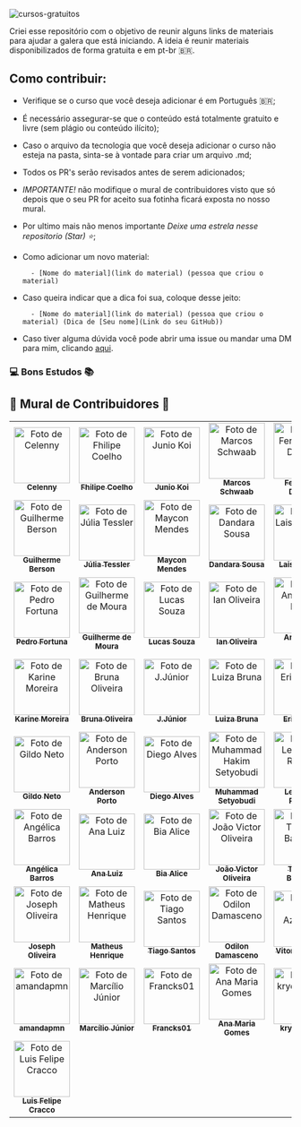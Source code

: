![cursos-gratuitos](https://user-images.githubusercontent.com/70456452/154167100-871c60ac-6bd7-48bf-ac74-297e3e8b81c7.png)

Criei esse repositório com o objetivo de reunir alguns links de materiais para ajudar a galera que está iniciando. A ideia é reunir materiais disponibilizados de forma gratuita e em pt-br 🇧🇷.

## Como contribuir:

- Verifique se o curso que você deseja adicionar é em Português 🇧🇷;

- É necessário assegurar-se que o conteúdo está totalmente gratuito e livre (sem plágio ou conteúdo ilícito);     

- Caso o arquivo da tecnologia que você deseja adicionar o curso não esteja na pasta, sinta-se à vontade para criar um arquivo .md;

- Todos os PR's serão revisados antes de serem adicionados;

- *IMPORTANTE!* não modifique o mural de contribuidores visto que só depois que o seu PR for aceito sua fotinha ficará exposta no nosso mural. 

- Por ultimo mais não menos importante *Deixe uma estrela nesse repositorio (Star) ⭐*;

- Como adicionar um novo material:

        - [Nome do material](link do material) (pessoa que criou o material)

- Caso queira indicar que a dica foi sua, coloque desse jeito:
            
        - [Nome do material](link do material) (pessoa que criou o material) (Dica de [Seu nome](Link do seu GitHub))
            
- Caso tiver alguma dúvida você pode abrir uma issue ou mandar uma DM para mim, clicando [aqui](https://www.instagram.com/celycodes/). 


### 💻 Bons Estudos 📚


## 💜 Mural de Contribuidores 💜

<table>
  <tr>
    <td align="center">
      <a href="#">
        <img src="https://avatars.githubusercontent.com/celenny" width="100px;" alt="Foto de Celenny"/><br>
        <sub>
          <b>Celenny</b>
        </sub>
      </a>
    </td>
    <td align="center">
      <a href="#">
        <img src="https://avatars1.githubusercontent.com/fhilipecrash" width="100px;" alt="Foto de Fhilipe Coelho"/><br>
        <sub>
          <b>Fhilipe Coelho</b>
        </sub>
      </a>
    </td>
    <td align="center">
      <a href="#">
        <img src="https://avatars0.githubusercontent.com/Juniokoi" width="100px;" alt="Foto de Junio Koi"/><br>
        <sub>
          <b>Junio Koi</b>
        </sub>
      </a>
    </td>
     </td>
    <td align="center">
      <a href="#">
        <img src="https://avatars1.githubusercontent.com/Marcosschwaab" width="100px;" alt="Foto de Marcos Schwaab"/><br>
        <sub>
          <b>Marcos Schwaab</b>
        </sub>
      </a>
    </td>
    <td align="center">
      <a href="#">
        <img src="https://avatars1.githubusercontent.com/Fernanda-Dantas" width="100px;" alt="Foto de Fernanda-Dantas"/><br>
        <sub>
          <b>Fernanda Dantas</b>
        </sub>
      </a>
    </td>
    <td align="center">
      <a href="#">
        <img src="https://avatars1.githubusercontent.com/sanaderer" width="100px;" alt="Foto de Sabrina Naderer"/><br>
        <sub>
          <b>Sabrina Naderer</b>
        </sub>
      </a>
    </td>
    <td align="center">
      <a href="#">
        <img src="https://avatars1.githubusercontent.com/luizmineiro" width="100px;" alt="Foto de João Luiz Mineiro"/><br>
        <sub>
          <b>João Luiz</b>
        </sub>
      </a>
    </td>
  </tr>
  <tr>
    <td align="center">
      <a href="#">
        <img src="https://avatars1.githubusercontent.com/karontyy" width="100px;" alt="Foto de Guilherme Berson"/><br>
        <sub>
          <b>Guilherme Berson</b>
        </sub>
      </a>
    </td>  
    <td align="center">
      <a href="#">
        <img src="https://avatars1.githubusercontent.com/juliatessler" width="100px;" alt="Foto de Júlia Tessler"/><br>
        <sub>
          <b>Júlia Tessler</b>
        </sub>
      </a>
    </td>
  <td align="center">
      <a href="#">
        <img src="https://avatars1.githubusercontent.com/maikella" width="100px;" alt="Foto de Maycon Mendes"/><br>
        <sub>
          <b>Maycon Mendes</b>
        </sub>
      </a>
    </td>
    <td align="center">
      <a href="#">
        <img src="https://avatars1.githubusercontent.com/dandaramcsousa" width="100px;" alt="Foto de Dandara Sousa"/><br>
        <sub>
          <b>Dandara Sousa</b>
        </sub>
      </a>
    </td>
    <td align="center">
      <a href="#">
        <img src="https://avatars1.githubusercontent.com/laisacsts" width="100px;" alt="Foto de Laisa Carmo"/><br>
        <sub>
          <b>Laisa Carmo</b>
        </sub>
      </a>
    </td>
    <td align="center">
      <a href="#">
        <img src="https://avatars1.githubusercontent.com/linferreira" width="100px;" alt="Foto de  Lindsay Ferreira"/><br>
        <sub>
          <b>Lindsay Ferreira</b>
        </sub>
      </a>     
    </td>
    <td align="center">
      <a href="#">
        <img src="https://avatars1.githubusercontent.com/luizRebelatto" width="100px;" alt="Foto de Luiz Gabriel"/><br>
        <sub>
          <b>Luiz Rebelatto</b>
        </sub>
      </a>
    </td>
  </tr>
  <tr>
   <td align="center">
      <a href="#">
        <img src="https://avatars1.githubusercontent.com/PedroDiFortuna" width="100px;" alt="Foto de Pedro Fortuna"/><br>
        <sub>
          <b>Pedro Fortuna</b>
        </sub>
      </a>
    </td>
     <td align="center">
      <a href="#">
        <img src="https://avatars1.githubusercontent.com/Guilheeeerme" width="100px;" alt="Foto de Guilherme de Moura"/><br>
        <sub>
          <b>Guilherme de Moura</b>
        </sub>
      </a>
    </td>
    </td>
     <td align="center">
      <a href="#">
        <img src="https://avatars1.githubusercontent.com/deverebor" width="100px;" alt="Foto de Lucas Souza"/><br>
        <sub>
          <b>Lucas Souza</b>
        </sub>
      </a>
    </td>
    </td>
    <td align="center">
      <a href="#">
        <img src="https://avatars1.githubusercontent.com/iang12" width="100px;" alt="Foto de Ian Oliveira"/><br>
        <sub>
          <b>Ian Oliveira</b>
        </sub>
      </a>
    </td>
    <td align="center">
      <a href="#">
        <img src="https://avatars1.githubusercontent.com/andersonhsporto" width="100px;" alt="Foto de Anderson Porto"/><br>
        <sub>
          <b>Anderson Porto</b>
        </sub>
      </a>
    </td>
    <td align="center">
      <a href="#">
        <img src="https://avatars1.githubusercontent.com/scriptdy" width="100px;" alt="Foto de scriptdy"/><br>
        <sub>
          <b>scriptdy</b>
        </sub>
      </a>
    </td>
    <td align="center">
      <a href="#">
        <img src="https://avatars1.githubusercontent.com/LuizAnt201" width="100px;" alt="Foto de Luiz Antonio"/><br>
        <sub>
          <b>Luiz Antonio</b>
        </sub>
      </a>
    </td>
  </tr>
  <tr>
  <td align="center">
      <a href="#">
        <img src="https://avatars1.githubusercontent.com/Karinemoreira" width="100px;" alt="Foto de Karine Moreira"/><br>
        <sub>
          <b>Karine Moreira</b>
        </sub>
      </a>
    </td>
    <td align="center">
      <a href="#">
        <img src="https://avatars1.githubusercontent.com/bruna-luc" width="100px;" alt="Foto de Bruna Oliveira"/><br>
        <sub>
          <b>Bruna Oliveira</b>
        </sub>
      </a>
    </td>
    <td align="center">
      <a href="#">
        <img src="https://avatars1.githubusercontent.com/Minaraih" width="100px;" alt="Foto de J.Júnior"/><br>
        <sub>
          <b>J.Júnior</b>
        </sub>
      </a>
    </td>
    <td align="center">
      <a href="#">
        <img src="https://avatars1.githubusercontent.com/Brunalu28" width="100px;" alt="Foto de Luiza Bruna"/><br>
        <sub>
          <b>Luiza Bruna</b>
        </sub>
      </a>
    </td>
    <td align="center">
      <a href="#">
        <img src="https://avatars1.githubusercontent.com/ericviana" width="100px;" alt="Foto de Eric Viana"/><br>
        <sub>
          <b>Eric Viana</b>
        </sub>
      </a>
    </td>
    <td align="center">
      <a href="#">
        <img src="https://avatars1.githubusercontent.com/henrique-barbase" width="100px;" alt="Foto de Henrique Barbase"/><br>
        <sub>
          <b>Henrique Barbase</b>
        </sub>
      </a>
    </td>
    <td align="center">
      <a href="#">
        <img src="https://avatars1.githubusercontent.com/patrick0806" width="100px;" alt="Foto de Patrick Nicezi"/><br>
        <sub>
          <b>Patrick Nicezi</b>
        </sub>
      </a>
    </td>
  </tr>
  <tr>
   <td align="center">
      <a href="#">
        <img src="https://avatars1.githubusercontent.com/gildoneto" width="100px;" alt="Foto de Gildo Neto"/><br>
        <sub>
          <b>Gildo Neto</b>
        </sub>
      </a>
    </td>
    <td align="center">
      <a href="#">
        <img src="https://avatars1.githubusercontent.com/andersonhsporto" width="100px;" alt="Foto de Anderson Porto"/><br>
        <sub>
          <b>Anderson Porto</b>
        </sub>
      </a>
    </td>
    <td align="center">
      <a href="#">
        <img src="https://avatars1.githubusercontent.com/ifdiego" width="100px;" alt="Foto de Diego Alves"/><br>
        <sub>
          <b>Diego Alves</b>
        </sub>
      </a>
    </td>
    <td align="center">
      <a href="#">
        <img src="https://avatars1.githubusercontent.com/Setyobudi" width="100px;" alt="Foto de Muhammad Hakim Setyobudi"/><br>
        <sub>
          <b>Muhammad Setyobudi</b>
        </sub>
      </a>
    </td>
    <td align="center">
      <a href="#">
        <img src="https://avatars1.githubusercontent.com/leonardovictorribeiro" width="100px;" alt="Foto de Leonardo Ribeiro"/><br>
        <sub>
          <b>Leonardo Ribeiro</b>
        </sub>
      </a>
    </td>
    <td align="center">
      <a href="#">
        <img src="https://avatars1.githubusercontent.com/raianesilvaz" width="100px;" alt="Foto de Raiane Silva"/><br>
        <sub>
          <b>Raiane Silva</b>
        </sub>
      </a>
    </td>
    <td align="center">
      <a href="#">
        <img src="https://avatars1.githubusercontent.com/LarissaAbreu" width="100px;" alt="Foto de Larissa Abreu"/><br>
        <sub>
          <b>Larissa Abreu</b>
        </sub>
      </a>
    </td>
  </tr>
  <tr>
  <td align="center">
      <a href="#">
        <img src="https://avatars1.githubusercontent.com/angelicabarros" width="100px;" alt="Foto de Angélica Barros"/><br>
        <sub>
          <b>Angélica Barros</b>
        </sub>
      </a>
    </td>
    <td align="center">
      <a href="#">
        <img src="https://avatars1.githubusercontent.com/acluiz" width="100px;" alt="Foto de Ana Luiz"/><br>
        <sub>
          <b>Ana Luiz</b>
        </sub>
      </a>
    </td>
    <td align="center">
      <a href="#">
        <img src="https://avatars1.githubusercontent.com/ibiaalice" width="100px;" alt="Foto de Bia Alice"/><br>
        <sub>
          <b>Bia Alice</b>
        </sub>
      </a>
    </td>
    <td align="center">
      <a href="#">
        <img src="https://avatars1.githubusercontent.com/jvvoliveira" width="100px;" alt="Foto de João Victor Oliveira"/><br>
        <sub>
          <b>João Victor Oliveira</b>
        </sub>
      </a>
    </td>
    <td align="center">
      <a href="#">
        <img src="https://avatars1.githubusercontent.com/thalytabdn" width="100px;" alt="Foto de Thalyta Barbosa"/><br>
        <sub>
          <b>Thalyta Barbosa</b>
        </sub>
      </a>
    </td>
    <td align="center">
      <a href="#">
        <img src="https://avatars1.githubusercontent.com/eduardovitor" width="100px;" alt="Foto de Eduardo Vítor"/><br>
        <sub>
          <b>Eduardo Vítor</b>
        </sub>
      </a>
    </td>
    <td align="center">
      <a href="#">
        <img src="https://avatars1.githubusercontent.com/adalbertobrant" width="100px;" alt="Foto de Adalberto Brant"/><br>
        <sub>
          <b>Adalberto Brant</b>
        </sub>
      </a>
    </td>
  </tr>
  <tr>
  <td align="center">
      <a href="#">
        <img src="https://avatars1.githubusercontent.com/MeirelesTech" width="100px;" alt="Foto de Joseph Oliveira"/><br>
        <sub>
          <b>Joseph Oliveira</b>
        </sub>
      </a>
    </td>
    <td align="center">
      <a href="#">
        <img src="https://avatars1.githubusercontent.com/MatheusHenriq" width="100px;" alt="Foto de Matheus Henrique"/><br>
        <sub>
          <b>Matheus Henrique</b>
        </sub>
      </a>
    </td>
    <td align="center">
      <a href="#">
        <img src="https://avatars1.githubusercontent.com/TiagoPS2" width="100px;" alt="Foto de Tiago Santos"/><br>
        <sub>
          <b>Tiago Santos</b>
        </sub>
      </a>
    </td>
    <td align="center">
      <a href="#">
        <img src="https://avatars1.githubusercontent.com/OdilonDamasceno" width="100px;" alt="Foto de Odilon Damasceno"/><br>
        <sub>
          <b>Odilon Damasceno</b>
        </sub>
      </a>
    </td>
    <td align="center">
      <a href="#">
        <img src="https://avatars1.githubusercontent.com/vitorAzevedo09" width="100px;" alt="Foto de Vitor Azevedo"/><br>
        <sub>
          <b>Vitor Azevedo</b>
        </sub>
      </a>
    </td>
    <td align="center">
      <a href="#">
        <img src="https://avatars1.githubusercontent.com/AntJoaquimDev" width="100px;" alt="Foto de Antonio Joaquim"/><br>
        <sub>
          <b>Antonio Joaquim</b>
        </sub>
      </a>
    </td>
    <td align="center">
      <a href="#">
        <img src="https://avatars1.githubusercontent.com/rafasilvasousa" width="100px;" alt="Foto de Rafael Sousa"/><br>
        <sub>
          <b>Rafael Sousa</b>
        </sub>
      </a>
    </td>
  </tr>
  <tr>
  </td>
    <td align="center">
      <a href="#">
        <img src="https://avatars1.githubusercontent.com/amandapmn" width="100px;" alt="Foto de amandapmn"/><br>
        <sub>
          <b>amandapmn</b>
        </sub>
      </a>
    </td>
    <td align="center">
      <a href="#">
        <img src="https://avatars1.githubusercontent.com/jrsmarcilio" width="100px;" alt="Foto de Marcílio Júnior"/><br>
        <sub>
          <b>Marcílio Júnior</b>
        </sub>
      </a>
    </td>
    <td align="center">
      <a href="#">
        <img src="https://avatars1.githubusercontent.com/Francks01" width="100px;" alt="Foto de Francks01"/><br>
        <sub>
          <b>Francks01</b>
        </sub>
      </a>
    </td>
    <td align="center">
      <a href="#">
        <img src="https://avatars1.githubusercontent.com/anamariagds" width="100px;" alt="Foto de Ana Maria Gomes"/><br>
        <sub>
          <b>Ana Maria Gomes</b>
        </sub>
      </a>
    </td>
    <td align="center">
      <a href="#">
        <img src="https://avatars1.githubusercontent.com/krydelmany" width="100px;" alt="Foto de krydelmany"/><br>
        <sub>
          <b>krydelmany</b>
        </sub>
      </a>
    </td>
    <td align="center">
      <a href="#">
        <img src="https://avatars1.githubusercontent.com/paulofsnunes" width="100px;" alt="Foto de Paulo Franklin"/><br>
        <sub>
          <b>Paulo Franklin</b>
        </sub>
      </a>
    </td>
    <td align="center">
      <a href="#">
        <img src="https://avatars1.githubusercontent.com/lfp2" width="100px;" alt="Foto de Lavínia Paganini"/><br>
        <sub>
          <b>Lavínia Paganini</b>
        </sub>
      </a>
    </td>
  </tr>
  <tr>
   <td align="center">
      <a href="#">
        <img src="https://avatars1.githubusercontent.com/LuisFelipeCracco" width="100px;" alt="Foto de Luis Felipe Cracco"/><br>
        <sub>
          <b>Luis Felipe Cracco</b>
        </sub>
      </a>
    </td>
  </tr>
</table>
